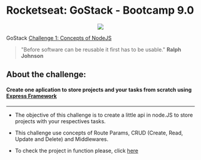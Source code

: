 #  Rocketseat: GoStack - Bootcamp 9.0


<p align="center">
  <img src="https://camo.githubusercontent.com/8c13dc2618dbd7f76d1d574350b98fdee1335ce5/68747470733a2f2f726f636b6574736561742d63646e2e73332d73612d656173742d312e616d617a6f6e6177732e636f6d2f626f6f7463616d702d6865616465722e706e67">

  GoStack
  [Challenge 1: Concepts of NodeJS](https://github.com/Rocketseat/bootcamp-gostack-desafio-01/blob/master/README.md#desafio-01-conceitos-do-nodejs)

  > "Before software can be reusable it first has to be usable." **Ralph Johnson**
</p>


## **About the challenge:**
#### **Create one aplication to store projects and your tasks from scratch using [Express Framework](https://expressjs.com/pt-br/)**
---------------------------------------------------------------------------

* The objective of this challenge is to create a little api in node.JS to store projects with your respectives tasks.

* This challenge use concepts of Route Params, CRUD (Create, Read, Update and Delete) and Middlewares.

* To check the project in function please, click [here]()




